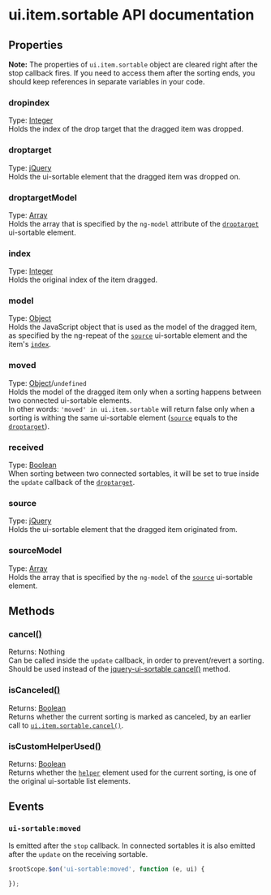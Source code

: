 # ui.item.sortable API documentation

## Properties

**Note:**
The properties of `ui.item.sortable` object are cleared right after the stop callback fires. If you need to access them after the sorting ends, you should keep references in separate variables in your code.

### dropindex
Type: [Integer](http://api.jquery.com/Types/#Integer)  
Holds the index of the drop target that the dragged item was dropped.


### droptarget
Type: [jQuery](http://api.jquery.com/Types/#jQuery)  
Holds the ui-sortable element that the dragged item was dropped on.

### droptargetModel
Type: [Array](http://api.jquery.com/Types/#Array)  
Holds the array that is specified by the `ng-model` attribute of the [`droptarget`](#droptarget) ui-sortable element.

### index
Type: [Integer](http://api.jquery.com/Types/#Integer)  
Holds the original index of the item dragged.

### model
Type: [Object](http://api.jquery.com/Types/#Object)  
Holds the JavaScript object that is used as the model of the dragged item, as specified by the ng-repeat of the [`source`](#source) ui-sortable element and the item's [`index`](#index).

### moved
Type: [Object](http://api.jquery.com/Types/#Object)/`undefined`  
Holds the model of the dragged item only when a sorting happens between two connected ui-sortable elements.  
In other words: `'moved' in ui.item.sortable` will return false only when a sorting is withing the same ui-sortable element ([`source`](#source) equals to the [`droptarget`](#droptarget)).

### received
Type: [Boolean](http://api.jquery.com/Types/#Boolean)  
When sorting between two connected sortables, it will be set to true inside the `update` callback of the [`droptarget`](#droptarget).

### source
Type: [jQuery](http://api.jquery.com/Types/#jQuery)  
Holds the ui-sortable element that the dragged item originated from.

### sourceModel
Type: [Array](http://api.jquery.com/Types/#Array)  
Holds the array that is specified by the `ng-model` of the [`source`](#source) ui-sortable element.


## Methods

### cancel[()](http://api.jquery.com/Types/#Function)
Returns: Nothing  
Can be called inside the `update` callback, in order to prevent/revert a sorting.  
Should be used instead of the [jquery-ui-sortable cancel()](http://api.jqueryui.com/sortable/#method-cancel) method.

### isCanceled[()](http://api.jquery.com/Types/#Function)
Returns: [Boolean](http://api.jquery.com/Types/#Boolean)  
Returns whether the current sorting is marked as canceled, by an earlier call to [`ui.item.sortable.cancel()`](#cancel).

### isCustomHelperUsed[()](http://api.jquery.com/Types/#Function)
Returns: [Boolean](http://api.jquery.com/Types/#Boolean)  
Returns whether the [`helper`](http://api.jqueryui.com/sortable/#option-helper) element used for the current sorting, is one of the original ui-sortable list elements.


## Events

### `ui-sortable:moved`
Is emitted after the `stop` callback.
In connected sortables it is also emitted after the `update` on the receiving sortable.

```js
$rootScope.$on('ui-sortable:moved', function (e, ui) {
    
});
```
